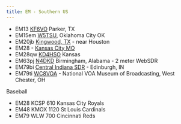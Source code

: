 ```yaml
---
title: EM - Southern US
---
```


* EM13 [KF6VO](http://ranch-pt.no-ip.org:8073/) Parker, TX
* EM15em [W5TSU](http://sdr.w5tsu.net:8073/), Oklahoma City OK
* EM20jb [Kingwood, TX](http://skhicks.ddns.net:8073/) - near Houston
* EM28 - [Kansas City MO](http://136.63.226.118:8073/)
* EM28qw [KD4HSO](http://64.136.200.36:8073/) Kansas
* EM63pj [N4DKD](http://n4dkd.asuscomm.com:8901/)
  Birmingham, Alabama - 2 meter WebSDR
* EM79bi [Central Indiana SDR](http://38.86.67.206:8073/) -
  Edinburgh, IN
* EM79ti [WC8VOA](http://websdr.wc8voa.org:8073/) -
  National VOA Museum of Broadcasting, West Chester, OH

Baseball

* EM28 KCSP 610 Kansas City Royals
* EM48 KMOX 1120 St Louis Cardinals
* EM79 WLW 700 Cincinnati Reds
